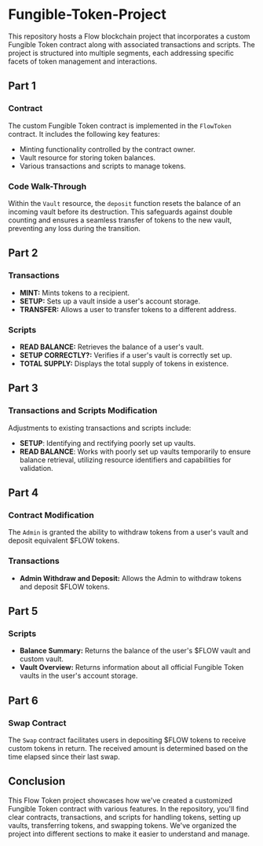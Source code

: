 # Fungible-Token-Project

This repository hosts a Flow blockchain project that incorporates a custom Fungible Token contract along with associated transactions and scripts. The project is structured into multiple segments, each addressing specific facets of token management and interactions.

## Part 1

### Contract

The custom Fungible Token contract is implemented in the `FlowToken` contract. It includes the following key features:

- Minting functionality controlled by the contract owner.
- Vault resource for storing token balances.
- Various transactions and scripts to manage tokens.

### Code Walk-Through

Within the `Vault` resource, the `deposit` function resets the balance of an incoming vault before its destruction. This safeguards against double counting and ensures a seamless transfer of tokens to the new vault, preventing any loss during the transition.

## Part 2

### Transactions

- **MINT:** Mints tokens to a recipient.
- **SETUP:** Sets up a vault inside a user's account storage.
- **TRANSFER:** Allows a user to transfer tokens to a different address.

### Scripts

- **READ BALANCE:** Retrieves the balance of a user's vault.
- **SETUP CORRECTLY?:** Verifies if a user's vault is correctly set up.
- **TOTAL SUPPLY:** Displays the total supply of tokens in existence.

## Part 3

### Transactions and Scripts Modification

Adjustments to existing transactions and scripts include:

- **SETUP**: Identifying and rectifying poorly set up vaults.
- **READ BALANCE**: Works with poorly set up vaults temporarily to ensure balance retrieval, utilizing resource identifiers and capabilities for validation.

## Part 4

### Contract Modification

The `Admin` is granted the ability to withdraw tokens from a user's vault and deposit equivalent $FLOW tokens.

### Transactions

- **Admin Withdraw and Deposit:** Allows the Admin to withdraw tokens and deposit $FLOW tokens.

## Part 5

### Scripts

- **Balance Summary:** Returns the balance of the user's $FLOW vault and custom vault.
- **Vault Overview:** Returns information about all official Fungible Token vaults in the user's account storage.

## Part 6

### Swap Contract

The `Swap` contract facilitates users in depositing $FLOW tokens to receive custom tokens in return. The received amount is determined based on the time elapsed since their last swap.

## Conclusion

This Flow Token project showcases how we've created a customized Fungible Token contract with various features. In the repository, you'll find clear contracts, transactions, and scripts for handling tokens, setting up vaults, transferring tokens, and swapping tokens. We've organized the project into different sections to make it easier to understand and manage.

